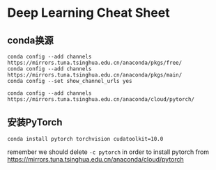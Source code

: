 # Deep Learning Cheat Sheet

## conda换源

```shell
conda config --add channels https://mirrors.tuna.tsinghua.edu.cn/anaconda/pkgs/free/
conda config --add channels https://mirrors.tuna.tsinghua.edu.cn/anaconda/pkgs/main/
conda config --set show_channel_urls yes
```

```shell
conda config --add channels https://mirrors.tuna.tsinghua.edu.cn/anaconda/cloud/pytorch/
```

## 安装PyTorch

```shell
conda install pytorch torchvision cudatoolkit=10.0
```

remember we should delete `-c pytorch` in order to install pytorch from https://mirrors.tuna.tsinghua.edu.cn/anaconda/cloud/pytorch



